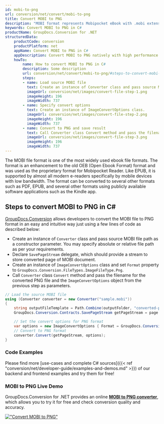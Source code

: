 ```yaml
---
id: mobi-to-png
url: conversion/net/convert/mobi-to-png
title: Convert MOBI to PNG
description: "MOBI format represents Mobipocket eBook with .mobi extension. Learn how to convert MOBI to PNG file programmatically in C# language using GroupDocs.Conversion for .NET library."
keywords: Convert MOBI to PNG in C#
productName: GroupDocs.Conversion for .NET
structuredData:
    productCode: conversion
    productPlatform: net
    appName: Convert MOBI to PNG in C#
    appDescription: Convert MOBI to PNG natively with high performance using C# language and server side GroupDocs.Conversion for .NET APIs, without the use of any software like Microsoft or Open Office.
    howTo:
        name: How to convert MOBI to PNG in C# 
        description: Some description
        url: conversion/net/convert/mobi-to-png/#steps-to-convert-mobi-to-png-in-c
        steps:
        - name: Load source MOBI file 
          text: Create an instance of Converter class and pass source MOBI file path as a constructor parameter. You may specify absolute or relative file path as per your requirements. 
          imageUrl: conversion/net/images/convert-file-step-1.png
          imageHeight: 196
          imageWidth: 737
        - name: Specify convert options 
          text: Create an instance of ImageConvertOptions class.
          imageUrl: conversion/net/images/convert-file-step-2.png
          imageHeight: 196
          imageWidth: 737
        - name: Convert to PNG and save result 
          text: Call Converter class Convert method and pass the filename for the converted HTML file and the ImageConvertOptions object from the previous step as parameters.
          imageUrl: conversion/net/images/convert-file-step-3.png
          imageHeight: 196
          imageWidth: 737
---
```


The MOBI file format is one of the most widely used ebook file formats. The format is an enhancement to the old OEB (Open Ebook Format) format and was used as the proprietary format for Mobipocket Reader. Like EPUB, it is supported by almost all modern e-readers specifically by mobile devices with low bandwidth. The format can be converted to several other formats such as PDF, EPUB, and several other formats using publicly available software applications such as the Kindle app.

## Steps to convert MOBI to PNG in C#

[GroupDocs.Conversion](https://products.groupdocs.com/conversion/net) allows developers to convert the MOBI file to PNG format in an easy and intuitive way just using a few lines of code as described below:

* Create an instance of `Converter` class and pass source MOBI file path as a constructor parameter. You may specify absolute or relative file path as per your requirements. 
* Declare `SavePageStream` delegate, which should provide a stream to store converted page of MOBI document.
* Create an instance of `ImageConvertOptions` class and set `Format` property to `GroupDocs.Conversion.FileTypes.ImageFileType.Png`.
* Call `Converter` class `Convert` method and pass the filename for the converted PNG file and the `ImageConvertOptions` object from the previous step as parameters.

```csharp
// Load the source MOBI file
using (Converter converter = new Converter("sample.mobi"))
{
    string outputFileTemplate = Path.Combine(outputFolder, "converted-page-{0}.png");
    GroupDocs.Conversion.Contracts.SavePageStream getPageStream = page => new FileStream(string.Format(outputFileTemplate, page), FileMode.Create);

    // Set the convert options for PNG format
    var options = new ImageConvertOptions { Format = GroupDocs.Conversion.FileTypes.ImageFileType.Png };   
    // Convert to PNG format
    converter.Convert(getPageStream, options);
}
```

### Code Examples

Please find more [use-cases and complete C# sources]({{< ref "conversion/net/developer-guide/examples-and-demos.md" >}}) of our backend and frontend examples and try them for free!

### MOBI to PNG Live Demo

GroupDocs.Conversion for .NET provides an online [**MOBI to PNG converter**](https://products.groupdocs.app/conversion/mobi-to-png), which allows you to try it for free and check conversion quality and accuracy.

[!["Convert MOBI to PNG"](conversion/net/images/convert-to-png/convert-mobi-to-png.png)](https://products.groupdocs.app/conversion/mobi-to-png)